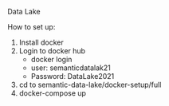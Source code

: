 Data Lake

How to set up:

1.  Install docker
2. Login to docker hub
    - docker login
    - user: semanticdatalak21
    - Password: DataLake2021
3. cd to semantic-data-lake/docker-setup/full
4. docker-compose up
